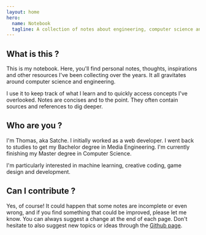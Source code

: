 ```yaml
---
layout: home
hero:
  name: Notebook
  tagline: A collection of notes about engineering, computer science and other stuff
---
```


## What is this ?

This is my notebook. Here, you'll find personal notes, thoughts, inspirations and other resources I've been collecting over the years. It all gravitates around computer science and engineering.

I use it to keep track of what I learn and to quickly access concepts I've overlooked. Notes are concises and to the point. They often contain sources and references to dig deeper.

## Who are you ?

I'm Thomas, aka Satche. I initially worked as a web developer. I went back to studies to get my Bachelor degree in Media Engineering. I'm currently finishing my Master degree in Computer Science.

I'm particularly interested in machine learning, creative coding, game design and development.

## Can I contribute ?

Yes, of course! It could happen that some notes are incomplete or even wrong, and if you find something that could be improved, please let me know. You can always suggest a change at the end of each page. Don't hesitate to also suggest new topics or ideas through the [Github page](https://github.com/satche/notebook).